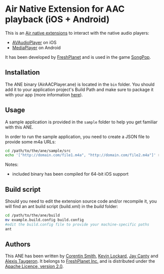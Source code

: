 Air Native Extension for AAC playback (iOS + Android)
=====================================================

This is an [Air native extensions](http://www.adobe.com/devnet/air/native-extensions-for-air.html) 
to interact with the native audio players:

* [AVAudioPlayer](https://developer.apple.com/library/ios/documentation/AVFoundation/Reference/AVAudioPlayerClassReference/Chapters/Reference.html) on iOS
* [MediaPlayer](http://developer.android.com/reference/android/media/MediaPlayer.html) on Android

It has been developed by [FreshPlanet](http://freshplanet.com) and is used in the game [SongPop](http://songpop.fm).


Installation
------------

The ANE binary (AirAACPlayer.ane) is located in the `bin` folder. 
You should add it to your application project's Build Path and make sure to package it with your app 
(more information [here](http://help.adobe.com/en_US/air/build/WS597e5dadb9cc1e0253f7d2fc1311b491071-8000.html)).

Usage
-----

A sample application is provided in the `sample` folder to help you get familiar with this ANE.

In order to run the sample application, you need to create a JSON file to provide some m4a URLs:

```bash
cd /path/to/the/ane/sample/src
echo '["http://domain.com/file1.m4a", "http://domain.com/file2.m4a"]' > m4a_urls.json
```

Notes:
* included binary has been compiled for 64-bit iOS support

Build script
------------

Should you need to edit the extension source code and/or recompile it, you will find an ant build script 
(build.xml) in the *build* folder:

```bash
cd /path/to/the/ane/build
mv example.build.config build.config
#edit the build.config file to provide your machine-specific paths
ant
```


Authors
-------

This ANE has been written by [Corentin Smith](http://csmith.fr), [Kevin Lockard](https://github.com/kevinfreshplanet),
[Jay Canty](https://github.com/jaycanty) and [Alexis Taugeron](http://alexistaugeron.com). 
It belongs to [FreshPlanet Inc.](http://freshplanet.com) and is distributed under the 
[Apache Licence, version 2.0](http://www.apache.org/licenses/LICENSE-2.0).
